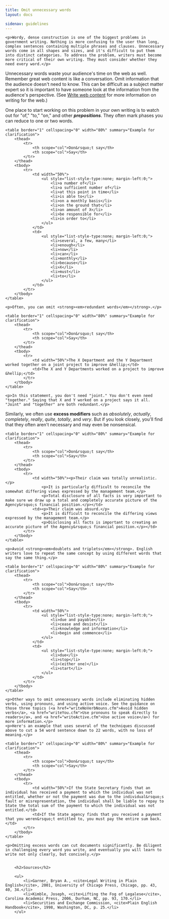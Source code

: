 ```yaml
---
title: Omit unnecessary words
layout: docs

sidenav: guidelines
---
```









	<p>Wordy, dense construction is one of the biggest problems in government writing. Nothing is more confusing to the user than long, complex sentences containing multiple phrases and clauses. Unnecessary words come in all shapes and sizes, and it's difficult to put them into distinct categories. To address the problem, writers must become more critical of their own writing. They must consider whether they need every word.</p>
<p>Unnecessary words waste your audience's time on the web as well. Remember great web content is like a conversation. Omit information that the audience doesn't need to know. This can be difficult as a subject matter expert so it is important to have someone look at the information from the audience's perspective.  (See <a href="writeWeb.cfm">Write web content</a> for more information on writing for the web.)</p>
<p>One place to start working on this problem in your own writing is to watch out for "of," "to," "on," and other <em><strong>prepositions</strong></em>. They often mark phases you can reduce to one or two words.
</p>

	<table border="1" cellspacing="0" width="80%" summary="Example for clarification">
		<thead>
			<tr>
				<th scope="col">Don&rsquo;t say</th>
				<th scope="col">Say</th>
			</tr>
		</thead>
		<tbody>
			<tr>
				<td width="50%">
					<ul style="list-style-type:none; margin-left:0;">
						<li>a number of</li>
						<li>a sufficient number of</li>
						<li>at this point in time</li>
						<li>is able to</li>
						<li>on a monthly basis</li>
						<li>on the ground that</li>
						<li>an amount of X</li>
						<li>be responsible for</li>
						<li>in order to</li>
					</ul>
				</td>
				<td>
					<ul style="list-style-type:none; margin-left:0;">
						<li>several, a few, many</li>
						<li>enough</li>
						<li>now</li>
						<li>can</li>
						<li>monthly</li>
						<li>because</li>
						<li>X</li>
						<li>must</li>
						<li>to</li>
					</ul>
				</td>
			</tr>
		</tbody>
	</table>

	<p>Often, you can omit <strong><em>redundant words</em></strong>.</p>

	<table border="1" cellspacing="0" width="80%" summary="Example for clarification">
		<thead>
			<tr>
				<th scope="col">Don&rsquo;t say</th>
				<th scope="col">Say</th>
			</tr>
		</thead>
		<tbody>
			<tr>
				<td width="50%">The X Department and the Y Department worked together on a joint project to improve &hellip;</td>
				<td>The X and Y Departments worked on a project to improve &hellip;</td>
			</tr>
		</tbody>
	</table>

	<p>In this statement, you don't need "joint." You don't even need "together." Saying that X and Y worked on a project says it all. "Joint" and "together" are both redundant.</p>
<p>Similarly, we often use <strong>excess modifiers</strong> such as <em>absolutely</em>, <em>actually</em>, <em>completely</em>, <em>really</em>, <em>quite</em>, <em>totally</em>, and <em>very</em>. But if you look closely, you'll find that they often aren't necessary and may even be nonsensical.</p>


	<table border="1" cellspacing="0" width="80%" summary="Example for clarification">
		<thead>
			<tr>
				<th scope="col">Don&rsquo;t say</th>
				<th scope="col">Say</th>
			</tr>
		</thead>
		<tbody>
			<tr>
				<td width="50%"><p>Their claim was totally unrealistic.</p>
					<p>It is particularly difficult to reconcile the somewhat differing views expressed by the management team.</p>
					<p>Total disclosure of all facts is very important to make sure we draw up a total and completely accurate picture of the Agency&rsquo;s financial position.</p></td>
				<td><p>Their claim was absurd.</p>
					<p>It is difficult to reconcile the differing views expressed by the management team.</p>
					<p>Disclosing all facts is important to creating an accurate picture of the Agency&rsquo;s financial position.</p></td>
			</tr>
		</tbody>
	</table>

	<p>Avoid <strong><em>doublets and triplets</em></strong>. English writers love to repeat the same concept by using different words that say the same thing.</p>

	<table border="1" cellspacing="0" width="80%" summary="Example for clarification">
		<thead>
			<tr>
				<th scope="col">Don&rsquo;t say</th>
				<th scope="col">Say</th>
			</tr>
		</thead>
		<tbody>
			<tr>
				<td width="50%">
					<ul style="list-style-type:none; margin-left:0;">
						<li>due and payable</li>
						<li>cease and desist</li>
						<li>knowledge and information</li>
						<li>begin and commence</li>
					</ul>
				</td>
				<td>
					<ul style="list-style-type:none; margin-left:0;">
						<li>due</li>
						<li>stop</li>
						<li>(either one)</li>
						<li>start</li>
					</ul>
				</td>
			</tr>
		</tbody>
	</table>

	<p>Other ways to omit unnecessary words include eliminating hidden verbs, using pronouns, and using active voice. See the guidance on those three topics (<a href="writeNoVerbNouns.cfm">Avoid hidden verbs</a>, <a href="writeYou.cfm">Use pronouns to speak directly to readers</a>, and <a href="writeActive.cfm">Use active voice</a>) for more information.</p>
	<p>Here's an example that uses several of the techniques discussed above to cut a 54 word sentence down to 22 words, with no loss of meaning.</p>

	<table border="1" cellspacing="0" width="80%" summary="Example for clarification">
		<thead>
			<tr>
				<th scope="col">Don&rsquo;t say</th>
				<th scope="col">Say</th>
			</tr>
		</thead>
		<tbody>
			<tr>
				<td width="50%">If the State Secretary finds that an individual has received a payment to which the individual was not entitled, whether or not the payment was due to the individual&rsquo;s fault or misrepresentation, the individual shall be liable to repay to State the total sum of the payment to which the individual was not entitled.</td>
				<td>If the State agency finds that you received a payment that you weren&rsquo;t entitled to, you must pay the entire sum back.</td>
			</tr>
		</tbody>
	</table>

	<p>Omitting excess words can cut documents significantly. Be diligent in challenging every word you write, and eventually you will learn to write not only clearly, but concisely.</p>


		<h2>Sources</h2>

		<ul>
			<li>Garner, Bryan A., <cite>Legal Writing in Plain English</cite>, 2001, University of Chicago Press, Chicago, pp. 43, 40, 34.</li>
			<li>Kimble, Joseph, <cite>Lifting the Fog of Legalese</cite>, Carolina Academic Press, 2006, Durham, NC, pp. 93, 170.</li>
			<li>Securities and Exchange Commission, <cite>Plain English Handbook</cite>, 1998, Washington, DC, p. 25.</li>
		</ul>
